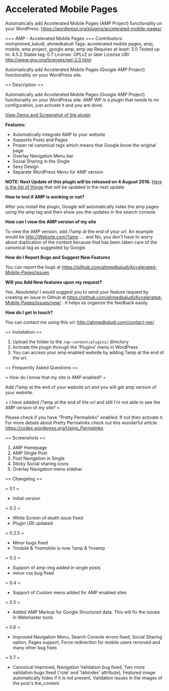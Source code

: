 # Accelerated Mobile Pages
Automatically add Accelerated Mobile Pages (AMP Project) functionality on your WordPress.
https://wordpress.org/plugins/accelerated-mobile-pages/

=== AMP - Accelerated Mobile Pages ===
Contributors: mohammed_kaludi, ahmedkaludi
Tags: accelerated mobile pages, amp, mobile, amp project, google amp, amp wp
Requires at least: 3.0
Tested up to: 4.5.2
Stable tag: 0.7
License: GPLv2 or later
License URI: http://www.gnu.org/licenses/gpl-2.0.html

Automatically add Accelerated Mobile Pages (Google AMP Project) functionality on your WordPress site.

== Description ==

Automatically add Accelerated Mobile Pages (Google AMP Project) functionality on your WordPress site. AMP WP is a plugin that needs to no configuration, just activate it and you are done.

[View Demo and Screenshot of the plugin](http://ahmedkaludi.com/accelerated-mobile-pages/)

**Features:**

* Automatically integrate AMP to your website
* Supports Posts and Pages
* Proper rel canonical tags which means that Google know the original page.
* Overlay Navigation Menu bar
* Social Sharing in the Single
* Sexy Design
* Separate WordPress Menu for AMP version


**NOTE: Next Update of this plugin will be released on 4 August 2016.** [Here is the list of things](https://goo.gl/jDTPyg) that will be updated in the next update


**How to test if AMP is working or not?** 

After you install the plugin, Google will automatically index the amp pages using the amp tag and then show you the updates in the search console.


**How can I view the AMP version of my site**

To view the AMP version, add /?amp at the end of your url. An example would be http://Website.com/?amp .... and No, you don't have to worry about duplication of the content because that has been taken care of the canonical tag as suggested by Google.


**How do I Report Bugs and Suggest New Features**

<i>You</i> can report the bugs at https://github.com/ahmedkaludi/Accelerated-Mobile-Pages/issues


**Will you Add New features upon my request?**

Yes, Absolutely! I would suggest you to send your feature request by creating an issue in Github at https://github.com/ahmedkaludi/Accelerated-Mobile-Pages/issues/new/ . It helps us organize the feedback easily.


**How do I get in touch?**

You can contact me using this url: http://ahmedkaludi.com/contact-me/


== Installation ==

1. Upload the folder to the `/wp-content/plugins/` directory
2. Activate the plugin through the 'Plugins' menu in WordPress
3. You can access your amp enabled website by adding ?amp at the end of the url.


== Frequently Asked Questions ==

= How do I know that my site is AMP enabled? =

Add /?amp at the end of your website url and you will get amp version of your website.

= I have addded /?amp at the end of the url and still I'm not able to see the AMP version of my site? =

Please check if you have "Pretty Permalinks" enabled. If not then activate it. For more details about Pretty Permalinks check out this wonderful article https://codex.wordpress.org/Using_Permalinks 


== Screenshots ==
1. AMP Homepage 
2. AMP Single Post
3. Post Navigation in Single
4. Sticky Social sharing icons
5. Overlay Navigation menu sidebar. 


== Changelog ==

= 0.1 =
* Initial version

= 0.2 =
* White Screen of death issue fixed
* Plugin URI updated

= 0.2.5 =
* Minor bugs fixed
* ?mobile & ?nomobile is now ?amp & ?noamp

= 0.3 =
* Support of amp-img added in single posts 
* minor css bug fixed

= 0.4 =
* Support of Custom menu added for AMP enabled sites

= 0.5 =
* Added AMP Markup for Google Structured data. This will fix the issues in Webmaster tools.

= 0.6 =
* Improved Navigation Menu, Search Console errors fixed, Social Sharing option, Pages support, Force redirection for mobile users removed and many other bug fixes

= 0.7 =
* Canonical Improved, Navigation Validation bug fixed, Two more validation bugs fixed ('role' and 'tabindex' attribute), Featured image automatically hides if it is not present, Validation issues in the images of the post's the_content